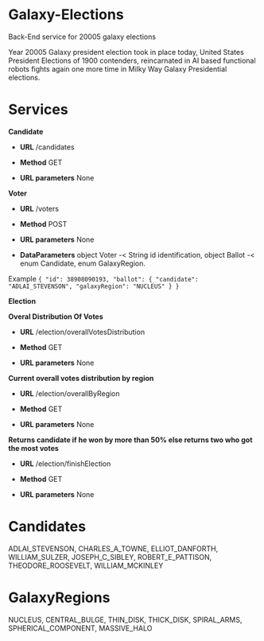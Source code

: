 # Galaxy-Elections
Back-End service for 20005 galaxy elections

Year 20005 Galaxy president election took in place today, United States President Elections of 1900 contenders,
reincarnated in AI based functional robots fights again one more time in Milky Way Galaxy Presidential elections.

# Services

**Candidate**

* **URL**
/candidates

* **Method**
GET

* **URL parameters**
None

**Voter**

* **URL**
/voters

* **Method**
POST

* **URL parameters**
None

* **DataParameters**
object Voter -< String id identification, object Ballot -< enum Candidate, enum GalaxyRegion.

Example `{
  "id": 38908090193,
  "ballot": {
    "candidate": "ADLAI_STEVENSON",
    "galaxyRegion": "NUCLEUS"
  }
}`

**Election**

**Overal Distribution Of Votes**

* **URL**
/election/overallVotesDistribution

* **Method**
GET

* **URL parameters**
None

**Current overall votes distribution by region**

* **URL**
/election/overallByRegion

* **Method**
GET

* **URL parameters**
None

**Returns candidate if he won by more than 50% else returns two who got the most votes**

* **URL**
/election/finishElection

* **Method**
GET

* **URL parameters**
None



# **Candidates**
ADLAI_STEVENSON, CHARLES_A_TOWNE, ELLIOT_DANFORTH, WILLIAM_SULZER, JOSEPH_C_SIBLEY, ROBERT_E_PATTISON, THEODORE_ROOSEVELT, WILLIAM_MCKINLEY

# **GalaxyRegions**
NUCLEUS, CENTRAL_BULGE, THIN_DISK, THICK_DISK, SPIRAL_ARMS, SPHERICAL_COMPONENT, MASSIVE_HALO


